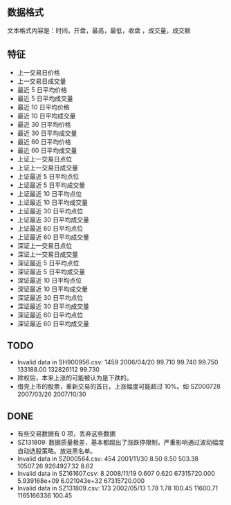 ﻿
## 数据格式

文本格式内容是：时间，开盘，最高，最低，收盘 ，成交量，成交额

## 特征

* 上一交易日价格
* 上一交易日成交量
* 最近 5 日平均价格
* 最近 5 日平均成交量
* 最近 10 日平均价格
* 最近 10 日平均成交量
* 最近 30 日平均价格
* 最近 30 日平均成交量
* 最近 60 日平均价格
* 最近 60 日平均成交量
* 上证上一交易日点位
* 上证上一交易日成交量
* 上证最近 5 日平均点位
* 上证最近 5 日平均成交量
* 上证最近 10 日平均点位
* 上证最近 10 日平均成交量
* 上证最近 30 日平均点位
* 上证最近 30 日平均成交量
* 上证最近 60 日平均点位
* 上证最近 60 日平均成交量
* 深证上一交易日点位
* 深证上一交易日成交量
* 深证最近 5 日平均点位
* 深证最近 5 日平均成交量
* 深证最近 10 日平均点位
* 深证最近 10 日平均成交量
* 深证最近 30 日平均点位
* 深证最近 30 日平均成交量
* 深证最近 60 日平均点位
* 深证最近 60 日平均成交量


## TODO

* Invalid data in SH900956.csv: 1459  2006/04/20  99.710  99.740  99.750  133188.00   132826112   99.730
* 除权后，本来上涨的可能被认为是下跌的。
* 借壳上市的股票，重新交易的首日，上涨幅度可能超过 10%。如 SZ000728 2007/03/26 2007/10/30

## DONE

* 有些交易数据有 0 项，丢弃这些数据
* SZ131809: 数据质量极差，基本都超出了涨跌停限制，严重影响通过波动幅度自动选股策略。放进黑名单。
* Invalid data in SZ000564.csv: 454 2001/11/30  8.50    8.50    503.38  10507.26    9264927.32  8.62
* Invalid data in SZ161607.csv: 8 2008/11/19  0.607   0.620   67315720.000    5.939168e+09    6.021043e+32    67315720.000
* Invalid data in SZ131809.csv: 173   2002/05/13  1.78    1.78    100.45  11600.71    1165166336  100.45

